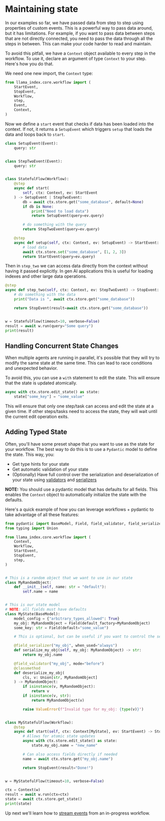 # Maintaining state

In our examples so far, we have passed data from step to step using properties of custom events. This is a powerful way to pass data around, but it has limitations. For example, if you want to pass data between steps that are not directly connected, you need to pass the data through all the steps in between. This can make your code harder to read and maintain.

To avoid this pitfall, we have a `Context` object available to every step in the workflow. To use it, declare an argument of type `Context` to your step. Here's how you do that.

We need one new import, the `Context` type:

```python
from llama_index.core.workflow import (
    StartEvent,
    StopEvent,
    Workflow,
    step,
    Event,
    Context,
)
```

Now we define a `start` event that checks if data has been loaded into the context. If not, it returns a `SetupEvent` which triggers `setup` that loads the data and loops back to `start`.

```python
class SetupEvent(Event):
    query: str


class StepTwoEvent(Event):
    query: str


class StatefulFlow(Workflow):
    @step
    async def start(
        self, ctx: Context, ev: StartEvent
    ) -> SetupEvent | StepTwoEvent:
        db = await ctx.store.get("some_database", default=None)
        if db is None:
            print("Need to load data")
            return SetupEvent(query=ev.query)

        # do something with the query
        return StepTwoEvent(query=ev.query)

    @step
    async def setup(self, ctx: Context, ev: SetupEvent) -> StartEvent:
        # load data
        await ctx.store.set("some_database", [1, 2, 3])
        return StartEvent(query=ev.query)
```

Then in `step_two` we can access data directly from the context without having it passed explicitly. In gen AI applications this is useful for loading indexes and other large data operations.

```python
@step
async def step_two(self, ctx: Context, ev: StepTwoEvent) -> StopEvent:
    # do something with the data
    print("Data is ", await ctx.store.get("some_database"))

    return StopEvent(result=await ctx.store.get("some_database"))


w = StatefulFlow(timeout=10, verbose=False)
result = await w.run(query="Some query")
print(result)
```

## Handling Concurrent State Changes

When multiple agents are running in parallel, it's possible that they will try to modify the same state at the same time. This can lead to race conditions and unexpected behavior.

To avoid this, you can use a `with` statement to edit the state. This will ensure that the state is updated atomically.

```python
async with ctx.store.edit_state() as state:
    state["some_key"] = "some_value"
```

This will ensure that only one step/task can access and edit the state at a given time. If other steps/tasks need to access the state, they will wait until the current edit operation exits.

## Adding Typed State

Often, you'll have some preset shape that you want to use as the state for your workflow. The best way to do this is to use a `Pydantic` model to define the state. This way, you:

- Get type hints for your state
- Get automatic validation of your state
- (Optionally) Have full control over the serialization and deserialization of your state using [validators](https://docs.pydantic.dev/latest/concepts/validators/) and [serializers](https://docs.pydantic.dev/latest/concepts/serialization/#custom-serializers)

**NOTE:** You should use a pydantic model that has defaults for all fields. This enables the `Context` object to automatically initialize the state with the defaults.

Here's a quick example of how you can leverage workflows + pydantic to take advantage of all these features:

```python
from pydantic import BaseModel, Field, field_validator, field_serializer
from typing import Union

from llama_index.core.workflow import (
    Context,
    Workflow,
    StartEvent,
    StopEvent,
    step,
)


# This is a random object that we want to use in our state
class MyRandomObject:
    def __init__(self, name: str = "default"):
        self.name = name


# This is our state model
# NOTE: all fields must have defaults
class MyState(BaseModel):
    model_config = {"arbitrary_types_allowed": True}
    my_obj: MyRandomObject = Field(default_factory=MyRandomObject)
    some_key: str = Field(default="some_value")

    # This is optional, but can be useful if you want to control the serialization of your state!

    @field_serializer("my_obj", when_used="always")
    def serialize_my_obj(self, my_obj: MyRandomObject) -> str:
        return my_obj.name

    @field_validator("my_obj", mode="before")
    @classmethod
    def deserialize_my_obj(
        cls, v: Union[str, MyRandomObject]
    ) -> MyRandomObject:
        if isinstance(v, MyRandomObject):
            return v
        if isinstance(v, str):
            return MyRandomObject(v)

        raise ValueError(f"Invalid type for my_obj: {type(v)}")


class MyStatefulFlow(Workflow):
    @step
    async def start(self, ctx: Context[MyState], ev: StartEvent) -> StopEvent:
        # Allows for atomic state updates
        async with ctx.store.edit_state() as state:
            state.my_obj.name = "new_name"

        # Can also access fields directly if needed
        name = await ctx.store.get("my_obj.name")

        return StopEvent(result="Done!")


w = MyStatefulFlow(timeout=10, verbose=False)

ctx = Context(w)
result = await w.run(ctx=ctx)
state = await ctx.store.get_state()
print(state)
```


Up next we'll learn how to [stream events](stream.md) from an in-progress workflow.
